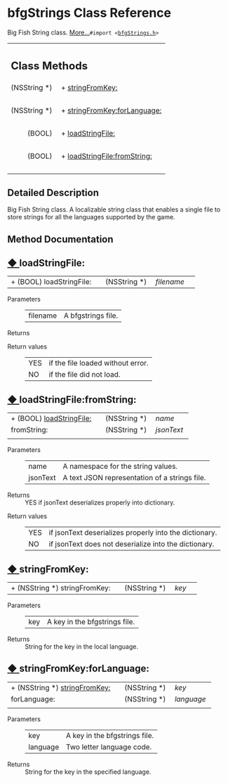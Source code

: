 # bfgStrings Class Reference

<div class="contents">Big Fish String class.    <a href="interfacebfg_strings.html#details">More...</a><code>#import &lt;<a class="el" href="bfg_strings_8h_source.html">bfgStrings.h</a>&gt;</code><table class="memberdecls"><tr class="heading"><td colspan="2"><h2 class="groupheader"><a id="pub-static-methods" name="pub-static-methods"></a> Class Methods</h2></td></tr><tr class="memitem:a6d94699383d7c8c19befc2c1bd4fedc2"><td class="memItemLeft" align="right" valign="top">(NSString *)&#160;</td><td class="memItemRight" valign="bottom">+ <a class="el" href="interfacebfg_strings.html#a6d94699383d7c8c19befc2c1bd4fedc2">stringFromKey:</a></td></tr><tr class="separator:a6d94699383d7c8c19befc2c1bd4fedc2"><td class="memSeparator" colspan="2">&#160;</td></tr><tr class="memitem:a02db1d64fc5ea83537b4e10a6a90d032"><td class="memItemLeft" align="right" valign="top">(NSString *)&#160;</td><td class="memItemRight" valign="bottom">+ <a class="el" href="interfacebfg_strings.html#a02db1d64fc5ea83537b4e10a6a90d032">stringFromKey:forLanguage:</a></td></tr><tr class="separator:a02db1d64fc5ea83537b4e10a6a90d032"><td class="memSeparator" colspan="2">&#160;</td></tr><tr class="memitem:aa4505410c8e5a0a4701b529907546807"><td class="memItemLeft" align="right" valign="top">(BOOL)&#160;</td><td class="memItemRight" valign="bottom">+ <a class="el" href="interfacebfg_strings.html#aa4505410c8e5a0a4701b529907546807">loadStringFile:</a></td></tr><tr class="separator:aa4505410c8e5a0a4701b529907546807"><td class="memSeparator" colspan="2">&#160;</td></tr><tr class="memitem:a7189081b498703038d2dad4848551414"><td class="memItemLeft" align="right" valign="top">(BOOL)&#160;</td><td class="memItemRight" valign="bottom">+ <a class="el" href="interfacebfg_strings.html#a7189081b498703038d2dad4848551414">loadStringFile:fromString:</a></td></tr><tr class="separator:a7189081b498703038d2dad4848551414"><td class="memSeparator" colspan="2">&#160;</td></tr></table><a name="details" id="details"></a><h2 class="groupheader">Detailed Description</h2><div class="textblock">Big Fish String class. A localizable string class that enables a single file to store strings for all the languages supported by the game. </div><h2 class="groupheader">Method Documentation</h2><a id="aa4505410c8e5a0a4701b529907546807" name="aa4505410c8e5a0a4701b529907546807"></a><h2 class="memtitle"><span class="permalink"><a href="#aa4505410c8e5a0a4701b529907546807">&#9670;&nbsp;</a></span>loadStringFile:</h2><div class="memitem"><div class="memproto"><table class="memname"><tr><td class="memname">+ (BOOL) loadStringFile: </td><td></td><td class="paramtype">(NSString *)&#160;</td><td class="paramname"><em>filename</em></td><td></td></tr></table></div><div class="memdoc"><dl class="params"><dt>Parameters</dt><dd><table class="params"><tr><td class="paramname">filename</td><td>A bfgstrings file.</td></tr></table></dd></dl><dl class="section return"><dt>Returns</dt><dd></dd></dl><dl class="retval"><dt>Return values</dt><dd><table class="retval"><tr><td class="paramname">YES</td><td>if the file loaded without error. </td></tr><tr><td class="paramname">NO</td><td>if the file did not load. </td></tr></table></dd></dl></div></div><a id="a7189081b498703038d2dad4848551414" name="a7189081b498703038d2dad4848551414"></a><h2 class="memtitle"><span class="permalink"><a href="#a7189081b498703038d2dad4848551414">&#9670;&nbsp;</a></span>loadStringFile:fromString:</h2><div class="memitem"><div class="memproto"><table class="memname"><tr><td class="memname">+ (BOOL) <a class="el" href="interfacebfg_strings.html#aa4505410c8e5a0a4701b529907546807">loadStringFile:</a></td><td></td><td class="paramtype">(NSString *)&#160;</td><td class="paramname"><em>name</em></td></tr><tr><td class="paramkey">fromString:</td><td></td><td class="paramtype">(NSString *)&#160;</td><td class="paramname"><em>jsonText</em>&#160;</td></tr><tr><td></td><td></td><td></td><td></td></tr></table></div><div class="memdoc"><dl class="params"><dt>Parameters</dt><dd><table class="params"><tr><td class="paramname">name</td><td>A namespace for the string values. </td></tr><tr><td class="paramname">jsonText</td><td>A text JSON representation of a strings file. </td></tr></table></dd></dl><dl class="section return"><dt>Returns</dt><dd>YES if jsonText deserializes properly into dictionary.</dd><dd></dd></dl><dl class="retval"><dt>Return values</dt><dd><table class="retval"><tr><td class="paramname">YES</td><td>if jsonText deserializes properly into the dictionary. </td></tr><tr><td class="paramname">NO</td><td>if jsonText does not deserialize into the dictionary. </td></tr></table></dd></dl></div></div><a id="a6d94699383d7c8c19befc2c1bd4fedc2" name="a6d94699383d7c8c19befc2c1bd4fedc2"></a><h2 class="memtitle"><span class="permalink"><a href="#a6d94699383d7c8c19befc2c1bd4fedc2">&#9670;&nbsp;</a></span>stringFromKey:</h2><div class="memitem"><div class="memproto"><table class="memname"><tr><td class="memname">+ (NSString *) stringFromKey: </td><td></td><td class="paramtype">(NSString *)&#160;</td><td class="paramname"><em>key</em></td><td></td></tr></table></div><div class="memdoc"><dl class="params"><dt>Parameters</dt><dd><table class="params"><tr><td class="paramname">key</td><td>A key in the bfgstrings file. </td></tr></table></dd></dl><dl class="section return"><dt>Returns</dt><dd>String for the key in the local language. </dd></dl></div></div><a id="a02db1d64fc5ea83537b4e10a6a90d032" name="a02db1d64fc5ea83537b4e10a6a90d032"></a><h2 class="memtitle"><span class="permalink"><a href="#a02db1d64fc5ea83537b4e10a6a90d032">&#9670;&nbsp;</a></span>stringFromKey:forLanguage:</h2><div class="memitem"><div class="memproto"><table class="memname"><tr><td class="memname">+ (NSString *) <a class="el" href="interfacebfg_strings.html#a6d94699383d7c8c19befc2c1bd4fedc2">stringFromKey:</a></td><td></td><td class="paramtype">(NSString *)&#160;</td><td class="paramname"><em>key</em></td></tr><tr><td class="paramkey">forLanguage:</td><td></td><td class="paramtype">(NSString *)&#160;</td><td class="paramname"><em>language</em>&#160;</td></tr><tr><td></td><td></td><td></td><td></td></tr></table></div><div class="memdoc"><dl class="params"><dt>Parameters</dt><dd><table class="params"><tr><td class="paramname">key</td><td>A key in the bfgstrings file. </td></tr><tr><td class="paramname">language</td><td>Two letter language code. </td></tr></table></dd></dl><dl class="section return"><dt>Returns</dt><dd>String for the key in the specified language. </dd></dl></div></div></div> 
